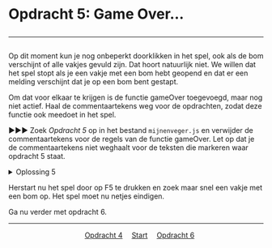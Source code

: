 # Opdracht 5: Game Over...<hr>

Op dit moment kun je nog onbeperkt doorklikken in het spel, ook als de bom verschijnt of alle vakjes gevuld zijn. Dat hoort natuurlijk niet. We willen dat het spel stopt als je een vakje met een bom hebt geopend en dat er een melding verschijnt dat je op een bom bent gestapt.

Om dat voor elkaar te krijgen is de functie gameOver toegevoegd, maar nog niet actief. Haal de commentaartekens weg voor de opdrachten, zodat deze functie ook meedoet in het spel.

▶▶▶ Zoek *Opdracht 5* op in het bestand `mijnenveger.js` en verwijder de commentaartekens voor de regels van de functie gameOver. Let op dat je de commentaartekens niet weghaalt voor de teksten die markeren waar opdracht 5 staat.

<details>
  <summary>Oplossing 5</summary>
>// ▼▼▼ Opdracht 5 ▼▼▼ //  
function gameOver() {  
&emsp;components.alive = false;  
&emsp;document.getElementById('game-over').style.display="block";  
}  
// ▲▲▲ Opdracht 5 ▲▲▲ //</details>

Herstart nu het spel door op F5 te drukken en zoek maar snel een vakje met een bom op. Het spel moet nu netjes eindigen. 

Ga nu verder met opdracht 6.

<hr>
<center>
&emsp;<a href="./mijnenveger-opdracht2.md">Opdracht 4</a>
&emsp;<a href="./Instructies.md">Start</a> 
&emsp;<a href="./mijnenveger-opdracht4.md">Opdracht 6	</a>
</center>


